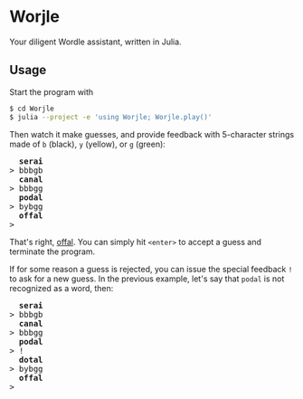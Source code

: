 # Worjle

Your diligent Wordle assistant, written in Julia.

## Usage

Start the program with

```bash
$ cd Worjle
$ julia --project -e 'using Worjle; Worjle.play()'
```

Then watch it make guesses, and provide feedback with 5-character strings
made of `b` (black), `y` (yellow), or `g` (green):

<pre>
  <b>serai</b>
> bbbgb
  <b>canal</b>
> bbbgg
  <b>podal</b>
> bybgg
  <b>offal</b>
>
</pre>

That's right, [offal](https://en.wikipedia.org/wiki/Offal).
You can simply hit `<enter>` to accept a guess and terminate the program.

If for some reason a guess is rejected, you can issue the special feedback `!`
to ask for a new guess. In the previous example, let's say that `podal` is not
recognized as a word, then:

<pre>
  <b>serai</b>
> bbbgb
  <b>canal</b>
> bbbgg
  <b>podal</b>
> !
  <b>dotal</b>
> bybgg
  <b>offal</b>
>
</pre>
